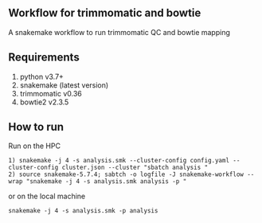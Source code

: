 ## Workflow for trimmomatic and bowtie
A snakemake workflow to run trimmomatic QC and bowtie mapping

## Requirements

1) python v3.7+
2) snakemake (latest version)
3) trimmomatic v0.36
4) bowtie2 v2.3.5

## How to run

Run on the HPC
```
1) snakemake -j 4 -s analysis.smk --cluster-config config.yaml --cluster-config cluster.json --cluster "sbatch analysis "
2) source snakemake-5.7.4; sabtch -o logfile -J snakemake-workflow --wrap "snakemake -j 4 -s analysis.smk analysis -p "
```

or on the local machine

```
snakemake -j 4 -s analysis.smk -p analysis
```
